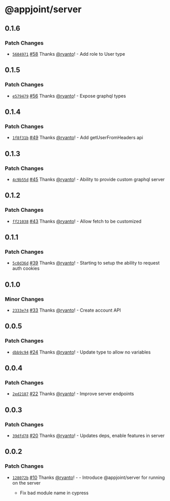 # @appjoint/server

## 0.1.6

### Patch Changes

- [`5604971`](https://github.com/ryanto/appjoint/commit/5604971d04a30bcec011cc60d0c709b0340fb785) [#58](https://github.com/ryanto/appjoint/pull/58) Thanks [@ryanto](https://github.com/ryanto)! - Add role to User type

## 0.1.5

### Patch Changes

- [`e579479`](https://github.com/ryanto/appjoint/commit/e579479851b23d71f8d26dc56af0becccc64eb0a) [#56](https://github.com/ryanto/appjoint/pull/56) Thanks [@ryanto](https://github.com/ryanto)! - Expose graphql types

## 0.1.4

### Patch Changes

- [`1f8f31b`](https://github.com/ryanto/appjoint/commit/1f8f31b6367a477c10543310380c55ad31923bdc) [#49](https://github.com/ryanto/appjoint/pull/49) Thanks [@ryanto](https://github.com/ryanto)! - Add getUserFromHeaders api

## 0.1.3

### Patch Changes

- [`4c9b55d`](https://github.com/ryanto/appjoint/commit/4c9b55dabf6484c106e00c5f8e4cd35edc0e24bf) [#45](https://github.com/ryanto/appjoint/pull/45) Thanks [@ryanto](https://github.com/ryanto)! - Ability to provide custom graphql server

## 0.1.2

### Patch Changes

- [`ff21038`](https://github.com/ryanto/appjoint/commit/ff2103840486a569b250f1ce83fed855a8c38be9) [#43](https://github.com/ryanto/appjoint/pull/43) Thanks [@ryanto](https://github.com/ryanto)! - Allow fetch to be customized

## 0.1.1

### Patch Changes

- [`5c0d36d`](https://github.com/ryanto/appjoint/commit/5c0d36de4113c7d44b3c10e2198fd36a871eec6b) [#39](https://github.com/ryanto/appjoint/pull/39) Thanks [@ryanto](https://github.com/ryanto)! - Starting to setup the ability to request auth cookies

## 0.1.0

### Minor Changes

- [`2333e74`](https://github.com/ryanto/appjoint/commit/2333e7428203d290957f179f66a8561b54afae88) [#33](https://github.com/ryanto/appjoint/pull/33) Thanks [@ryanto](https://github.com/ryanto)! - Create account API

## 0.0.5

### Patch Changes

- [`dbb9c94`](https://github.com/ryanto/appjoint/commit/dbb9c94f9b8fd730f873d399dc60ff82984c68cb) [#24](https://github.com/ryanto/appjoint/pull/24) Thanks [@ryanto](https://github.com/ryanto)! - Update type to allow no variables

## 0.0.4

### Patch Changes

- [`2ed2187`](https://github.com/ryanto/appjoint/commit/2ed21870d648745b2d701efb1b8460ad920a00e8) [#22](https://github.com/ryanto/appjoint/pull/22) Thanks [@ryanto](https://github.com/ryanto)! - Improve server endpoints

## 0.0.3

### Patch Changes

- [`39dfd78`](https://github.com/ryanto/appjoint/commit/39dfd78970b1c1c6529c15a885efdc0ea117fcb7) [#20](https://github.com/ryanto/appjoint/pull/20) Thanks [@ryanto](https://github.com/ryanto)! - Updates deps, enable features in server

## 0.0.2

### Patch Changes

- [`128072b`](https://github.com/ryanto/appjoint/commit/128072b6917bb80c1a3379f298f054f97319405b) [#10](https://github.com/ryanto/appjoint/pull/10) Thanks [@ryanto](https://github.com/ryanto)! - - Introduce @appjoint/server for running on the server

  - Fix bad module name in cypress
